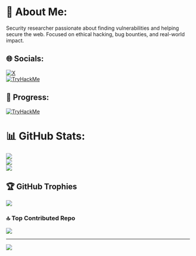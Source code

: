 
# 💫 About Me:
Security researcher passionate about finding vulnerabilities and helping secure the web. Focused on ethical hacking, bug bounties, and real-world impact.

## 🌐 Socials:
[![X](https://img.shields.io/badge/X-black.svg?logo=X&logoColor=white)](https://x.com/0xwaleed13)  
[![TryHackMe](https://img.shields.io/badge/TryHackMe-0078D7?style=for-the-badge&logo=tryhackme&logoColor=white)](https://tryhackme.com/p/4882396)

## 🧠 Progress:
[![TryHackMe](https://tryhackme-badges.s3.amazonaws.com/4882396.png)](https://tryhackme.com/p/4882396)

# 📊 GitHub Stats:
![](https://github-readme-stats.vercel.app/api?username=Xwal13&theme=tokyonight&hide_border=false&include_all_commits=true&count_private=true)<br/>
![](https://github-readme-streak-stats.herokuapp.com/?user=Xwal13&theme=tokyonight&hide_border=false)<br/>
![](https://github-readme-stats.vercel.app/api/top-langs/?username=Xwal13&theme=tokyonight&hide_border=false&include_all_commits=true&count_private=true&layout=compact)

## 🏆 GitHub Trophies
![](https://github-profile-trophy.vercel.app/?username=Xwal13&theme=tokyonight&no-frame=true&no-bg=false&margin-w=4)

### 🔝 Top Contributed Repo
![](https://github-contributor-stats.vercel.app/api?username=xXwal13&limit=5&theme=dark&combine_all_yearly_contributions=true)

---
[![](https://visitcount.itsvg.in/api?id=xMusashi13&icon=7&color=0)](https://visitcount.itsvg.in)

<!-- Proudly created with GPRM ( https://gprm.itsvg.in ) -->
